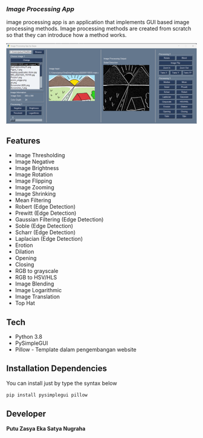 ### _Image Processing App_


image processing app is an application that implements GUI based image processing methods. Image processing methods are created from scratch so that they can introduce how a method works.

![Alt text](https://github.com/zasyasatya/image-processing-app/blob/master/app.png "App")

## Features

- Image Thresholding
- Image Negative
- Image Brightness
- Image Rotation
- Image Flipping
- Image Zooming
- Image Shrinking
- Mean Filtering
- Robert (Edge Detection)
- Prewitt (Edge Detection)
- Gaussian Filtering (Edge Detection)
- Soble (Edge Detection)
- Scharr (Edge Detection)
- Laplacian (Edge Detection)
- Erotion
- Dilation
- Opening
- Closing
- RGB to grayscale
- RGB to HSV/HLS
- Image Blending
- Image Logarithmic
- Image Translation
- Top Hat


## Tech

- Python 3.8
- PySimpleGUI
- Pillow - Template dalam pengembangan website


## Installation Dependencies

You can install just by type the syntax below
```sh
pip install pysimplegui pillow
```

## Developer

**Putu Zasya Eka Satya Nugraha**

